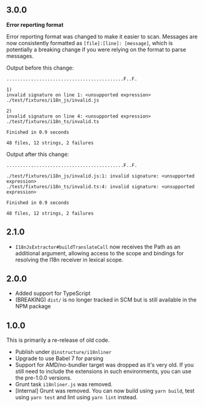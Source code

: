 ## 3.0.0

**Error reporting format**

Error reporting format was changed to make it easier to scan. Messages are now
consistently formatted as `[file]:[line]: [message]`, which is potentially a
breaking change if you were relying on the format to parse messages.

Output before this change:

```
...........................................F..F.

1)
invalid signature on line 1: <unsupported expression>
./test/fixtures/i18n_js/invalid.js

2)
invalid signature on line 4: <unsupported expression>
./test/fixtures/i18n_ts/invalid.ts

Finished in 0.9 seconds

48 files, 12 strings, 2 failures
```

Output after this change:

```
...........................................F..F.

./test/fixtures/i18n_js/invalid.js:1: invalid signature: <unsupported expression>
./test/fixtures/i18n_ts/invalid.ts:4: invalid signature: <unsupported expression>

Finished in 0.9 seconds

48 files, 12 strings, 2 failures
```

## 2.1.0

- `I18nJsExtractor#buildTranslateCall` now receives the Path as an additional
  argument, allowing access to the scope and bindings for resolving the I18n
  receiver in lexical scope.

## 2.0.0

- Added support for TypeScript
- (BREAKING) `dist/` is no longer tracked in SCM but is still available in the
  NPM package

## 1.0.0

This is primarily a re-release of old code.

- Publish under `@instructure/i18nliner`
- Upgrade to use Babel 7 for parsing
- Support for AMD/no-bundler target was dropped as it's very old. If you still
  need to include the extensions in such environments, you can use the pre-1.0.0
  versions.
- Grunt task `i18nliner.js` was removed.
- [Internal] Grunt was removed. You can now build using `yarn build`, test using
  `yarn test` and lint using `yarn lint` instead.
